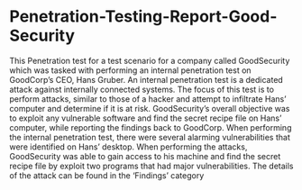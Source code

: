 # Penetration-Testing-Report-Good-Security
This Penetration test for a test scenario for a company called GoodSecurity which was tasked with performing an internal penetration test on 
GoodCorp’s CEO, Hans  Gruber. An internal penetration test is a dedicated attack against internally connected systems. The  focus of this test 
is to perform attacks, similar to those of a hacker and attempt to infiltrate Hans’  computer and determine if it is at risk. GoodSecurity’s overall 
objective was to exploit any vulnerable  software and find the secret recipe file on Hans’ computer, while reporting the findings back to  GoodCorp. 
When performing the internal penetration test, there were several alarming vulnerabilities that were identified on Hans’ desktop. When performing the 
attacks, GoodSecurity was able to gain access to his  machine and find the secret recipe file by exploit two programs that had major vulnerabilities. 
The  details of the attack can be found in the ‘Findings’ category
